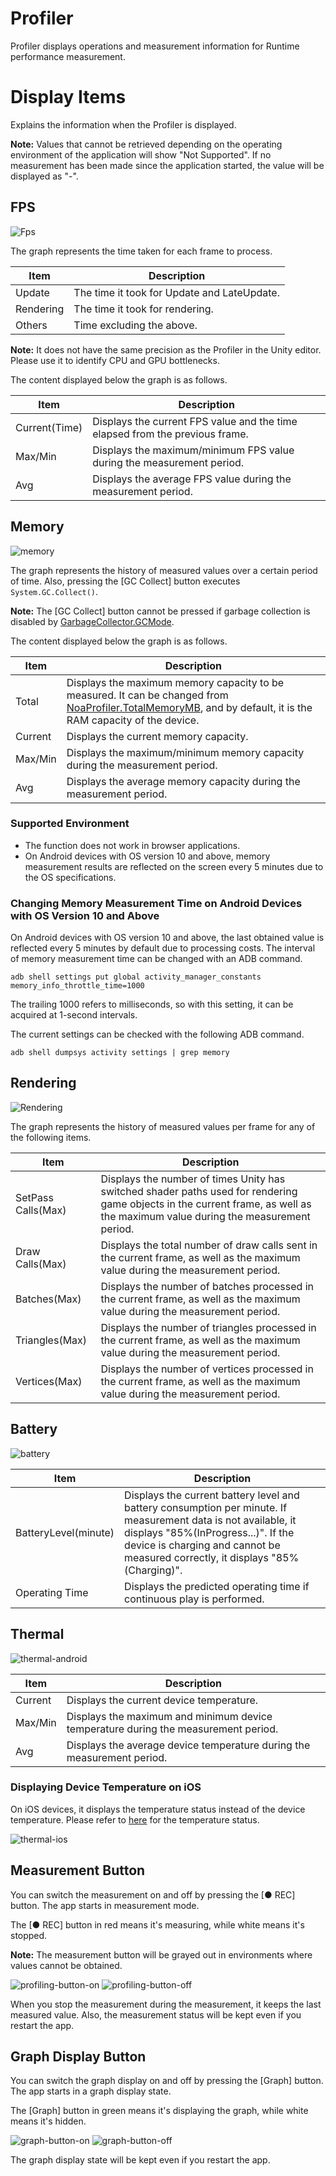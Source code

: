 # Profiler

Profiler displays operations and measurement information for Runtime performance measurement.

# Display Items

Explains the information when the Profiler is displayed.

**Note:** Values that cannot be retrieved depending on the operating environment of the application will show "Not
Supported". If no measurement has been made since the application started, the value will be displayed as "-".

## FPS

![Fps](../img/profiler/fps-counter.png)

The graph represents the time taken for each frame to process.

| Item      | Description                                 |
|-----------|---------------------------------------------|
| Update    | The time it took for Update and LateUpdate. |
| Rendering | The time it took for rendering.             |
| Others    | Time excluding the above.                   |

**Note:** It does not have the same precision as the Profiler in the Unity editor. Please use it to identify CPU and GPU
bottlenecks.

The content displayed below the graph is as follows.

| Item          | Description                                                                  |
|---------------|------------------------------------------------------------------------------|
| Current(Time) | Displays the current FPS value and the time elapsed from the previous frame. |
| Max/Min       | Displays the maximum/minimum FPS value during the measurement period.        |
| Avg           | Displays the average FPS value during the measurement period.                |

## Memory

![memory](../img/profiler/memory.png)

The graph represents the history of measured values over a certain period of time. Also, pressing the [GC Collect]
button executes `System.GC.Collect()`.

**Note:** The [GC Collect] button cannot be pressed if garbage collection is disabled
by [GarbageCollector.GCMode](https://docs.unity3d.com/ScriptReference/Scripting.GarbageCollector.GCMode.html).

The content displayed below the graph is as follows.

| Item    | Description                                                                                                                                                             |
|---------|-------------------------------------------------------------------------------------------------------------------------------------------------------------------------|
| Total   | Displays the maximum memory capacity to be measured. It can be changed from [NoaProfiler.TotalMemoryMB](Apis.md), and by default, it is the RAM capacity of the device. |
| Current | Displays the current memory capacity.                                                                                                                                   |
| Max/Min | Displays the maximum/minimum memory capacity during the measurement period.                                                                                             |
| Avg     | Displays the average memory capacity during the measurement period.                                                                                                     |

### Supported Environment

- The function does not work in browser applications.
- On Android devices with OS version 10 and above, memory measurement results are reflected on the screen every 5
  minutes due to the OS specifications.

### Changing Memory Measurement Time on Android Devices with OS Version 10 and Above

On Android devices with OS version 10 and above, the last obtained value is reflected every 5 minutes by default due to
processing costs. The interval of memory measurement time can be changed with an ADB command.

```shell
adb shell settings put global activity_manager_constants memory_info_throttle_time=1000
```

The trailing 1000 refers to milliseconds, so with this setting, it can be acquired at 1-second intervals.

The current settings can be checked with the following ADB command.

```shell
adb shell dumpsys activity settings | grep memory
```

## Rendering

![Rendering](../img/profiler/rendering.png)

The graph represents the history of measured values per frame for any of the following items.

| Item               | Description                                                                                                                                                                    |
|--------------------|--------------------------------------------------------------------------------------------------------------------------------------------------------------------------------|
| SetPass Calls(Max) | Displays the number of times Unity has switched shader paths used for rendering game objects in the current frame, as well as the maximum value during the measurement period. |
| Draw Calls(Max)    | Displays the total number of draw calls sent in the current frame, as well as the maximum value during the measurement period.                                                 |
| Batches(Max)       | Displays the number of batches processed in the current frame, as well as the maximum value during the measurement period.                                                     |
| Triangles(Max)     | Displays the number of triangles processed in the current frame, as well as the maximum value during the measurement period.                                                   |
| Vertices(Max)      | Displays the number of vertices processed in the current frame, as well as the maximum value during the measurement period.                                                    |

## Battery

![battery](../img/profiler/battery.png)

| Item                 | Description                                                                                                                                                                                                                             |
|----------------------|-----------------------------------------------------------------------------------------------------------------------------------------------------------------------------------------------------------------------------------------|
| BatteryLevel(minute) | Displays the current battery level and battery consumption per minute. If measurement data is not available, it displays "85%(InProgress...)". If the device is charging and cannot be measured correctly, it displays "85%(Charging)". |
| Operating Time       | Displays the predicted operating time if continuous play is performed.                                                                                                                                                                  |

## Thermal

![thermal-android](../img/profiler/thermal-android.png)

| Item    | Description                                                                        |
|---------|------------------------------------------------------------------------------------|
| Current | Displays the current device temperature.                                           |
| Max/Min | Displays the maximum and minimum device temperature during the measurement period. |
| Avg     | Displays the average device temperature during the measurement period.             |

### Displaying Device Temperature on iOS

On iOS devices, it displays the temperature status instead of the device temperature. Please refer
to [here](https://developer.apple.com/documentation/foundation/processinfo/thermalstate) for the temperature status.

![thermal-ios](../img/profiler/thermal-ios.png)

## Measurement Button

You can switch the measurement on and off by pressing the [● REC] button. The app starts in measurement mode.

The [● REC] button in red means it's measuring, while white means it's stopped.

**Note:** The measurement button will be grayed out in environments where values cannot be obtained.

![profiling-button-on](../img/profiler/profiling-button-on.png)
![profiling-button-off](../img/profiler/profiling-button-off.png)

When you stop the measurement during the measurement, it keeps the last measured value. Also, the measurement status
will be kept even if you restart the app.

## Graph Display Button

You can switch the graph display on and off by pressing the [Graph] button. The app starts in a graph display state.

The [Graph] button in green means it's displaying the graph, while white means it's hidden.

![graph-button-on](../img/profiler/graph-button-on.png)
![graph-button-off](../img/profiler/graph-button-off.png)

The graph display state will be kept even if you restart the app.
